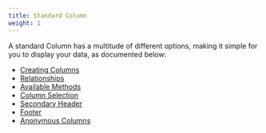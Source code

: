 ```yaml
---
title: Standard Column
weight: 1
---
```


A standard Column has a multitude of different options, making it simple for you to display your data, as documented below:

<ul>
    <li>
        <a href="https://rappasoft.com/docs/laravel-livewire-tables/v3/columns/creating-columns">Creating Columns</a>
    </li>
    <li>
        <a href="https://rappasoft.com/docs/laravel-livewire-tables/v3/columns/relationships">Relationships</a>
    </li>
    <li>
        <a href="https://rappasoft.com/docs/laravel-livewire-tables/v3/columns/available-methods">Available Methods</a>
    </li>
    <li>
        <a href="https://rappasoft.com/docs/laravel-livewire-tables/v3/columns/column-selection">Column Selection</a>
    </li>
    <li>
        <a href="https://rappasoft.com/docs/laravel-livewire-tables/v3/columns/secondary-header">Secondary Header</a>
    </li>
    <li>
        <a href="https://rappasoft.com/docs/laravel-livewire-tables/v3/columns/footer">Footer</a>
    </li>
        <li>
        <a href="https://rappasoft.com/docs/laravel-livewire-tables/v3/columns/anonymous_columns">Anonymous Columns</a>
    </li>

</ul>